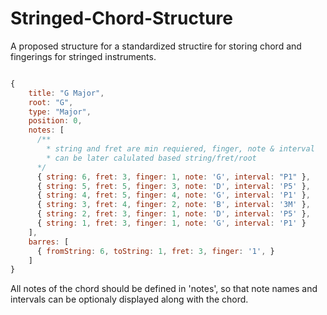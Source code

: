 # Stringed-Chord-Structure

A proposed structure for a standardized structire for storing chord and fingerings for stringed instruments. 

```javascript 

{
    title: "G Major",
    root: "G",
    type: "Major",
    position: 0,
    notes: [
      /**
        * string and fret are min requiered, finger, note & interval 
        * can be later calulated based string/fret/root 
      */
      { string: 6, fret: 3, finger: 1, note: 'G', interval: "P1" },
      { string: 5, fret: 5, finger: 3, note: 'D', interval: 'P5' },
      { string: 4, fret: 5, finger: 4, note: 'G', interval: 'P1' },
      { string: 3, fret: 4, finger: 2, note: 'B', interval: '3M' }, 
      { string: 2, fret: 3, finger: 1, note: 'D', interval: 'P5' }, 
      { string: 1, fret: 3, finger: 1, note: 'G', interval: 'P1' }
    ],
    barres: [
      { fromString: 6, toString: 1, fret: 3, finger: '1', }
    ]
}

```

All notes of the chord should be defined in 'notes', so that note names and intervals can be optionaly displayed along with the chord. 

